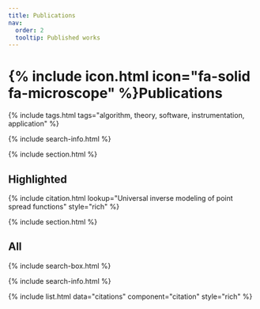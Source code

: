 ```yaml
---
title: Publications
nav:
  order: 2
  tooltip: Published works
---
```


# {% include icon.html icon="fa-solid fa-microscope" %}Publications

{% include tags.html tags="algorithm, theory, software, instrumentation, application" %}

{% include search-info.html %}

{% include section.html %}


## Highlighted

{% include citation.html lookup="Universal inverse modeling of point spread functions" style="rich" %}

{% include section.html %}

## All

{% include search-box.html %}

{% include search-info.html %}

{% include list.html data="citations" component="citation" style="rich" %}
